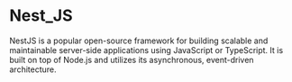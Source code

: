 # Nest_JS
NestJS is a popular open-source framework for building scalable and maintainable server-side applications using JavaScript or TypeScript. It is built on top of Node.js and utilizes its asynchronous, event-driven architecture.
